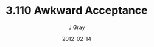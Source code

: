 ---
title: '3.110 Awkward Acceptance'
alt: 'Mysteries of the Arcana'
date: '2012-02-14'
author: 'J Gray'
artist: 'Gennifer'
chapter: '3 Two by Two'
filler: false
---